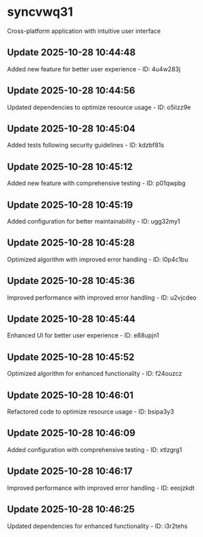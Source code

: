 # syncvwq31
Cross-platform application with intuitive user interface

## Update 2025-10-28 10:44:48
Added new feature for better user experience - ID: 4u4w283j


## Update 2025-10-28 10:44:56
Updated dependencies to optimize resource usage - ID: o5iizz9e


## Update 2025-10-28 10:45:04
Added tests following security guidelines - ID: kdzbf81s


## Update 2025-10-28 10:45:12
Added new feature with comprehensive testing - ID: p01qwpbg


## Update 2025-10-28 10:45:19
Added configuration for better maintainability - ID: ugg32my1


## Update 2025-10-28 10:45:28
Optimized algorithm with improved error handling - ID: l0p4c1bu


## Update 2025-10-28 10:45:36
Improved performance with improved error handling - ID: u2vjcdeo


## Update 2025-10-28 10:45:44
Enhanced UI for better user experience - ID: e88upjn1


## Update 2025-10-28 10:45:52
Optimized algorithm for enhanced functionality - ID: f24ouzcz


## Update 2025-10-28 10:46:01
Refactored code to optimize resource usage - ID: bsipa3y3


## Update 2025-10-28 10:46:09
Added configuration with comprehensive testing - ID: xtlzgrg1


## Update 2025-10-28 10:46:17
Improved performance with improved error handling - ID: eeojzkdt


## Update 2025-10-28 10:46:25
Updated dependencies for enhanced functionality - ID: i3r2tehs

